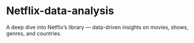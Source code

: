 # Netflix-data-analysis
A deep dive into Netflix’s library — data-driven insights on movies, shows, genres, and countries.
